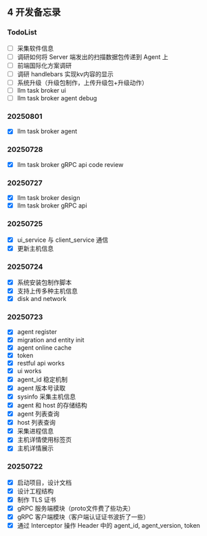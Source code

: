 ## 4 开发备忘录
### TodoList
- [ ] 采集软件信息
- [ ] 调研如何将 Server 端发出的扫描数据包传递到 Agent 上
- [ ] 前端国际化方案调研
- [ ] 调研 handlebars 实现kv内容的显示
- [ ] 系统升级（升级包制作，上传升级包+升级动作）
- [ ] llm task broker ui
- [ ] llm task broker agent debug
### 20250801
- [x] llm task broker agent
### 20250728
- [x] llm task broker gRPC api code review
### 20250727
- [x] llm task broker design
- [x] llm task broker gRPC api
### 20250725
- [x] ui_service 与 client_service 通信
- [x] 更新主机信息
### 20250724
- [x] 系统安装包制作脚本
- [x] 支持上传多种主机信息
- [x] disk and network
### 20250723
- [x] agent register
- [x] migration and entity init
- [x] agent online cache
- [x] token
- [x] restful api works
- [x] ui works
- [x] agent_id 稳定机制
- [x] agent 版本号读取
- [x] sysinfo 采集主机信息
- [x] agent 和 host 的存储结构
- [x] agent 列表查询
- [x] host 列表查询
- [x] 采集进程信息
- [x] 主机详情使用标签页
- [x] 主机详情展示
### 20250722
- [x] 启动项目，设计文档
- [x] 设计工程结构
- [x] 制作 TLS 证书
- [x] gRPC 服务端模块（proto文件费了些功夫）
- [x] gRPC 客户端模块（客户端认证证书波折了一些）
- [x] 通过 Interceptor 操作 Header 中的 agent_id, agent_version, token
